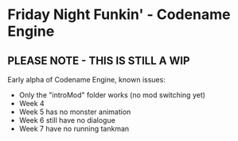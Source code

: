 # Friday Night Funkin' - Codename Engine
## PLEASE NOTE - THIS IS STILL A WIP

Early alpha of Codename Engine, known issues:
- Only the "introMod" folder works (no mod switching yet)
- Week 4
- Week 5 has no monster animation
- Week 6 still have no dialogue
- Week 7 have no running tankman